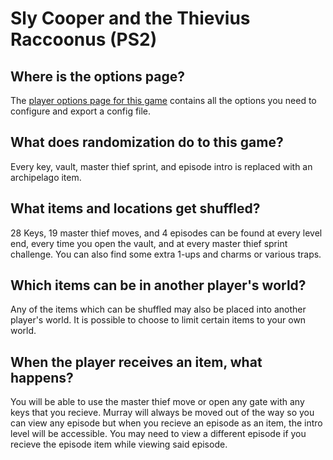 # Sly Cooper and the Thievius Raccoonus (PS2)

## Where is the options page?

The [player options page for this game](../player-options) contains all the options you need to configure and export a
config file.

## What does randomization do to this game?

Every key, vault, master thief sprint, and episode intro is replaced with an archipelago item.

## What items and locations get shuffled?

28 Keys, 19 master thief moves, and 4 episodes can be found at every level end, every time you open the vault, and at every master thief sprint challenge. You can also find some extra 1-ups and charms or various traps.

## Which items can be in another player's world?

Any of the items which can be shuffled may also be placed into another player's world. It is possible to choose to limit
certain items to your own world.

## When the player receives an item, what happens?

You will be able to use the master thief move or open any gate with any keys that you recieve. Murray will always be moved out of the way so you can view any episode but when you recieve an episode as an item, the intro level will be accessible. You may need to view a different episode if you recieve the episode item while viewing said episode.
